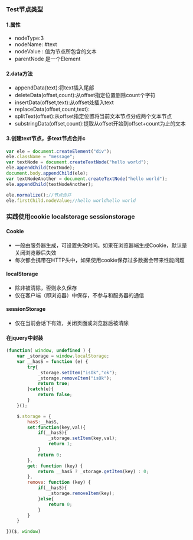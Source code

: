 ### Test节点类型
#### 1.属性

* nodeType:3
* nodeName: #text
* nodeValue : 值为节点所包含的文本
* parentNode 是一个Element

#### 2.data方法

* appendData(text):将text插入尾部
* deleteData(offset,count):从offset指定位置删除count个字符
* insertData(offset,text):从offset处插入text
* replaceData(offset,count,text):
* splitText(offset):从offset指定位置将当前文本节点分成两个文本节点
* substringData(offset,count):提取从offset开始到offset+count为止的文本

#### 3.创建text节点，多text节点合并c

```javascript
var ele = document.createElement("div");
ele.className = "message";
var textNode = document.createTextNode("hello world");
ele.appendChild(textNode);
document.body.appendChild(ele);
var textNodeAnother = document.createTextNode("hello world");
ele.appendChild(textNodeAnother);

ele.normalize();//节点合并
ele.firstChild.nodeValue;//hello worldhello world 
```

### 实践使用cookie localstorage sessionstorage
#### Cookie

* 一般由服务器生成，可设置失效时间。如果在浏览器端生成Cookie，默认是关闭浏览器后失效
* 每次都会携带在HTTP头中，如果使用cookie保存过多数据会带来性能问题
#### localStorage

* 除非被清除，否则永久保存
* 仅在客户端（即浏览器）中保存，不参与和服务器的通信
#### sessionStorage

* 仅在当前会话下有效，关闭页面或浏览器后被清除

#### 在jquery中封装
```javascript
(function( window, undefined ) {
    var _storage = window.localStorage;
    var __hasS = function (e) {
        try{
            _storage.setItem("isOk","ok");
            _storage.removeItem("isOk");
            return true;
        }catch(e){
            return false;
        }
    }();

    $.storage = {
        hasS:__hasS,
        set:function(key,val){
            if(__hasS){
                _storage.setItem(key,val);
                return 1;
            }
            return 0;
        },
        get: function (key) {
            return __hasS ? _storage.getItem(key) : 0;
        },
        remove: function (key) {
            if(__hasS){
                _storage.removeItem(key);
            }else{
                return 0;
            }
        }
    }

})($, window)
```